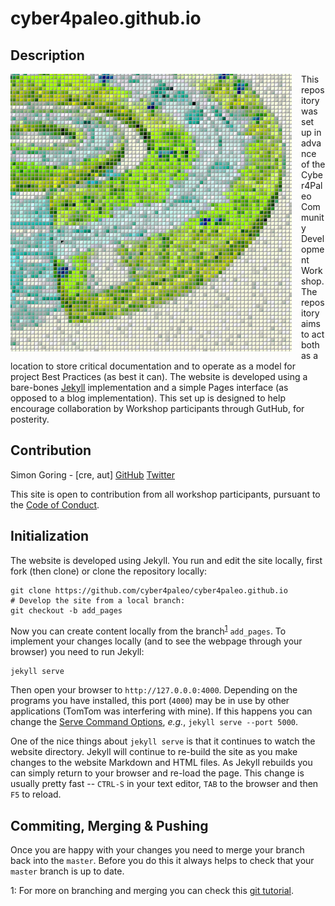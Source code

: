 # cyber4paleo.github.io

## Description

<img src="c4pcdw.jpg" style="float: left; margin: 0px 15px 15px 0px;">This repository was set up in advance of the Cyber4Paleo Community Development Workshop.  The repository aims to act both as a location to store critical documentation and to operate as a model for project Best Practices (as best it can).  The website is developed using a bare-bones [Jekyll](http://jekyllrb.com) implementation and a simple Pages interface (as opposed to a blog implementation).  This set up is designed to help encourage collaboration by Workshop participants through GutHub, for posterity.

## Contribution

Simon Goring - \[cre, aut\] [GitHub](http://github.com/SimonGoring) [Twitter](http://twitter.com/sjgoring)

This site is open to contribution from all workshop participants, pursuant to the [Code of Conduct](http://contributor-covenant.org/version/1/3/0/).

## Initialization

The website is developed using Jekyll.  You run and edit the site locally, first fork (then clone) or clone the repository locally:

```
git clone https://github.com/cyber4paleo/cyber4paleo.github.io
# Develop the site from a local branch:
git checkout -b add_pages
```

Now you can create content locally from the branch<sup>[1](#footnote1)</sup> `add_pages`.  To implement your changes locally (and to see the webpage through your browser) you need to run Jekyll:

```
jekyll serve
```

Then open your browser to `http://127.0.0.0:4000`.  Depending on the programs you have installed, this port (`4000`) may be in use by other applications (TomTom was interfering with mine).  If this happens you can change the [Serve Command Options](http://jekyllrb.com/docs/configuration/#serve-command-options), *e.g.*, `jekyll serve --port 5000`.

One of the nice things about `jekyll serve` is that it continues to watch the website directory.  Jekyll will continue to re-build the site as you make changes to the website Markdown and HTML files.  As Jekyll rebuilds you can simply return to your browser and re-load the page.  This change is usually pretty fast -- `CTRL-S` in your text editor, `TAB` to the browser and then `F5` to reload.

## Commiting, Merging & Pushing

Once you are happy with your changes you need to merge your branch back into the `master`.  Before you do this it always helps to check that your `master` branch is up to date.

<a name="footnote1">1</a>: For more on branching and merging you can check this [git tutorial](https://git-scm.com/book/en/v2/Git-Branching-Basic-Branching-and-Merging).